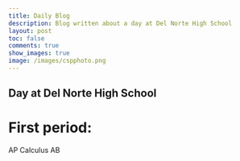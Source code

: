 ```yaml
---
title: Daily Blog
description: Blog written about a day at Del Norte High School
layout: post
toc: false
comments: true
show_images: true
image: /images/cspphoto.png
---
```


## Day at Del Norte High School
# First period:
AP Calculus AB

